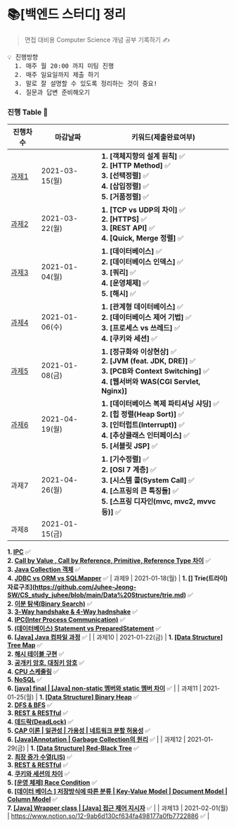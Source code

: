 # 📚[백엔드 스터디] 정리
> 면접 대비용 Computer Science 개념 공부 기록하기 ✍️

<pre>
💡 진행방향
  1. 매주 월 20:00 까지 미팅 진행
  2. 매주 일요일까지 제출 하기
  3. 말로 잘 설명할 수 있도록 정리하는 것이 중요!
  4. 질문과 답변 준비해오기
</pre>

### 진행 Table 🌴

| 진행차수 | 마감날짜       | 키워드(제출완료여부)                                         |
| -------- | -------------- | ------------------------------------------------------------ |
| [과제1](https://github.com/Parkyunhwan/BackEnd_Study/tree/main/Chapter1)    | 2021-03-15(월) | **1. [객체지향의 설계 원칙]** ✅ <br />**2. [HTTP Method]** ✅<br />**3. [선택정렬]** ✅ <br />**4. [삽입정렬]** ✅ <br /> **5. [거품정렬]** ✅ <br />|
| [과제2](https://github.com/Parkyunhwan/BackEnd_Study/tree/main/Chapter2)    | 2021-03-22(월) | **1. [TCP vs UDP의 차이]** ✅ <br />**2. [HTTPS]** ✅<br />**3. [REST API]** ✅<br />**4. [Quick, Merge 정렬]** ✅ |
| [과제3](https://github.com/Parkyunhwan/BackEnd_Study/tree/main/Chapter3)    | 2021-01-04(월) | **1. [데이터베이스]** ✅ <br />**2. [데이터베이스 인덱스]** ✅<br />**3. [쿼리]** ✅<br />**4. [운영체제]** ✅<br />**5. [해시]** ✅ |
| [과제4](https://github.com/Parkyunhwan/BackEnd_Study/tree/main/Chapter4)    | 2021-01-06(수) | **1. [관계형 데이터베이스]** ✅<br />**2. [데이터베이스 제어 기법]** ✅<br />**3. [프로세스 vs 쓰레드]** ✅<br />**4. [쿠키와 세션]** ✅ |
| [과제5](https://github.com/Parkyunhwan/BackEnd_Study/tree/main/Chapter5)    | 2021-01-08(금) | **1. [정규화와 이상현상]** ✅<br />**2. [JVM (feat. JDK, DRE)]** ✅<br />**3. [PCB와 Context Switching]** ✅<br />**4. [웹서버와 WAS(CGI Servlet, Nginx)]** |
| [과제6](https://github.com/Parkyunhwan/BackEnd_Study/tree/main/Chapter6)    | 2021-04-19(월) | **1. [데이터베이스 복제 파티셔닝 샤딩]** ✅ <br />**2. [힙 정렬(Heap Sort)]** ✅<br />**3. [인터럽트(Interrupt)]** ✅<br />**4. [추상클래스 인터페이스]** ✅<br />**5. [서블릿 JSP]** ✅<br />|
| 과제7    | 2021-04-26(월) | **1. [기수정렬]** ✅ <br />**2. [OSI 7 계층]** ✅<br />**3. [시스템 콜(System Call]** ✅<br />**4. [스프링의 큰 특징들]** ✅<br />**5. [스프링 디자인(mvc, mvc2, mvvc 등)]** ✅ |
| 과제8    | 2021-01-15(금) | 
**1. [IPC](https://github.com/Juhee-Jeong-SW/CS_study_juhee/blob/main/Data%20Structure/binary_search_tree.md)** ✅<br />
**2. [Call by Value , Call by Reference, Primitive, Reference Type 차이](https://github.com/Juhee-Jeong-SW/CS_study_juhee/blob/main/Algorithm/counting_sort.md)** ✅<br />
**3. [Java Collection 객체](https://github.com/Juhee-Jeong-SW/CS_study_juhee/blob/main/Network/tcp.md)** ✅<br />
**4. [JDBC vs ORM vs SQLMapper](https://github.com/Juhee-Jeong-SW/CS_study_juhee/blob/main/OS/pcb%26context_switching.md)** ✅
| 과제9    | 2021-01-18(월) | **1. [] Trie(트라이) 자료구조](https://github.com/Juhee-Jeong-SW/CS_study_juhee/blob/main/Data%20Structure/trie.md)** ✅<br/>**2. [이분 탐색(Binary Search)](https://github.com/Juhee-Jeong-SW/CS_study_juhee/blob/main/Algorithm/binary_search.md)** ✅<br/>**3. [3-Way handshake & 4-Way hadnshake](https://github.com/Juhee-Jeong-SW/CS_study_juhee/blob/main/Network/3way_4way_handshake.md)** ✅<br/>**4. [IPC(Inter Process Communication)](https://github.com/Juhee-Jeong-SW/CS_study_juhee/blob/main/OS/ipc.md)** ✅<br/>**5. [(데이터베이스) Statement vs PreparedStatement](https://github.com/Juhee-Jeong-SW/CS_study_juhee/blob/main/Database/statement_preparedStatement.md)** ✅<br/>**6. [[Java\] Java 컴파일 과정](https://github.com/Juhee-Jeong-SW/CS_study_juhee/blob/main/Java/compile_sequence.md)** ✅ |
| 과제10   | 2021-01-22(금) | **1. [[Data Structure] Tree Map](https://github.com/Juhee-Jeong-SW/CS_study_juhee/blob/main/Data%20Structure/treemap.md)** ✅<br />**2. [해시 테이블 구현](https://github.com/Juhee-Jeong-SW/CS_study_juhee/blob/main/Algorithm/hashtable.md)** ✅<br />**3. [공개키 암호, 대칭키 암호](https://github.com/Juhee-Jeong-SW/CS_study_juhee/blob/main/Network/public_private_key.md)** ✅<br />**4. [CPU 스케줄링](https://github.com/Juhee-Jeong-SW/CS_study_juhee/blob/main/OS/cpu_scheduling_2.md)** ✅<br />**5. [NoSQL](https://github.com/Juhee-Jeong-SW/CS_study_juhee/blob/main/Database/NoSQL.md)** ✅<br />**6. [[java\] final \| [Java] non-static 멤버와 static 멤버 차이](https://github.com/Juhee-Jeong-SW/CS_study_juhee/blob/main/Java/final_static_non_static.md)** ✅ |
| 과제11   | 2021-01-25(월) | **1. [[Data Structure] Binary Heap](https://github.com/Juhee-Jeong-SW/CS_study_juhee/blob/main/Data%20Structure/binary_heap.md)** ✅<br />**2. [DFS & BFS](https://github.com/Juhee-Jeong-SW/CS_study_juhee/blob/main/Algorithm/bfs_dfs.md)** ✅<br />**3. [REST & RESTful](https://github.com/Juhee-Jeong-SW/CS_study_juhee/tree/main/Network)** ✅<br />**4. [데드락(DeadLock)](https://github.com/Juhee-Jeong-SW/CS_study_juhee/blob/main/OS/deadlock.md)** ✅<br />**5. [CAP 이론 \| 일관성 \| 가용성 \| 네트워크 분할 허용성](https://github.com/Juhee-Jeong-SW/CS_study_juhee/blob/main/Database/cap_theory.md)** ✅<br />**6. [[Java\]Annotation \| Garbage Collection의 원리](https://github.com/Juhee-Jeong-SW/CS_study_juhee/blob/main/Java/annotation_garbage_collection.md)** ✅ |
| 과제12   | 2021-01-29(금) | **1. [[Data Structure] Red-Black Tree](https://github.com/Juhee-Jeong-SW/CS_study_juhee/blob/main/Data%20Structure/red_black_tree.md)** ✅<br />**2. [최장 증가 수열(LIS)](https://github.com/Juhee-Jeong-SW/CS_study_juhee/blob/main/Algorithm/LIS.md)** ✅<br />**3. [REST & RESTful](https://github.com/Juhee-Jeong-SW/CS_study_juhee/blob/main/Network/rest_vs_restful.md)** ✅<br />**4. [쿠키와 세션의 차이](https://github.com/Juhee-Jeong-SW/CS_study_juhee/blob/main/Network/cookie_vs_session.md)** ✅<br />**5. [[운영 체제] Race Condition](https://github.com/Juhee-Jeong-SW/CS_study_juhee/blob/main/OS/race_condition.md)** ✅<br />**6. [[데이터 베이스 ] 저장방식에 따른 분류 \| Key-Value Model \| Document Model \| Column Model](https://github.com/Juhee-Jeong-SW/CS_study_juhee/blob/main/Database/classification_noSQL.md)** ✅<br />**7. [[Java] Wrapper class \| [Java] 접근 제어 지시자](https://github.com/Juhee-Jeong-SW/CS_study_juhee/blob/main/Java/wrapper_class%26access_control_specifiers.md)** ✅ |
| 과제13   | 2021-02-01(월) | https://www.notion.so/12-9ab6d130cf634fa498177a0fb7722886 ✅  |
